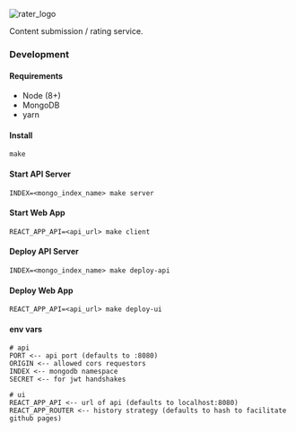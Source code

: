 ![rater_logo](https://i.imgur.com/Pzv1yq7.png)

Content submission / rating service.

### Development

#### Requirements

 - Node (8+)
 - MongoDB
 - yarn

#### Install

`make`

#### Start API Server

`INDEX=<mongo_index_name> make server`

#### Start Web App

`REACT_APP_API=<api_url> make client`

#### Deploy API Server

`INDEX=<mongo_index_name> make deploy-api`

#### Deploy Web App

`REACT_APP_API=<api_url> make deploy-ui`

#### env vars

```
# api
PORT <-- api port (defaults to :8080)
ORIGIN <-- allowed cors requestors
INDEX <-- mongodb namespace
SECRET <-- for jwt handshakes

# ui
REACT_APP_API <-- url of api (defaults to localhost:8080)
REACT_APP_ROUTER <-- history strategy (defaults to hash to facilitate github pages)

```
